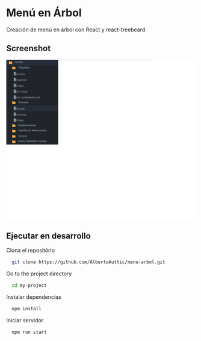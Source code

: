 
# Menú en Árbol

Creación de menú en árbol con React y react-treebeard.



## Screenshot

<img src="Captura.png">


## Ejecutar en desarrollo

Clona el repositório

```bash
  git clone https://github.com/AlbertoAuttic/menu-arbol.git
```

Go to the project directory

```bash
  cd my-project
```

Instalar dependencias

```bash
  npm install
```

Iniciar servidor

```bash
  npm run start
```

